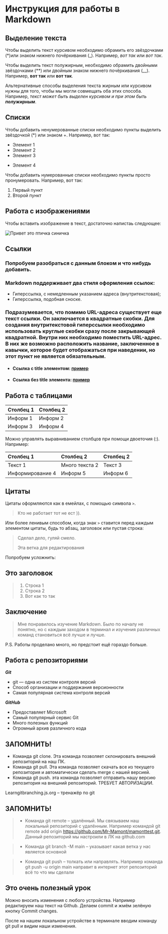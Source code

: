 # Инструкция для работы в Markdown

## Выделение текста

Чтобы выделить текст курсивом необходимо обрамить его звёздочками (*)или знаком нижнего почёркивания (_). Например, *вот так* или _вот так_. 

Чтобы выделить текст полужирным, необходимо обрамить двойными звёздочками (**) или двойным знаком нижнего почёркивания (__). Например, **вот так** или __вот так__.    

Альтернативные способы выделения текста жирным или курсивом  нужны для того, чтобы мы могли совмещать оба этих способа. Например, _текст может быть выделен курсивом и при этом быть **полужирным**_.

## Списки
Чтобы добавить ненумерованные списки необходимо пункты выделить звёздочкой (*) или знаком +. Например, вот так: 
* Элемент 1  
* Элемент 2  
* Элемент 3
+ Элемент 4   

Чтобы добавить нумерованные списки необходимо пункты просто пронумеровать. Например, вот так: 
1. Первый пункт  
2. Второй пункт

## Работа с изображениями

Чтобы вставить изображение в текст, достаточно напистаь следующее:

![Привет это птичка синичка](ptichka.jpg) 

## Ссылки

### Попробуем разобраться с данным блоком и что нибудь добавить.

### Markdown поддерживает два стиля оформления ссылок:
* Гиперссылка, с немедленным указанием адреса (внутритекстовая);
* Гиперссылка, подобная сноске.
### Подразумевается, что помимо URL-адреса существует еще текст ссылки. Он заключается в квадратные скобки. Для создания внутритекстовой гиперссылки необходимо использовать круглые скобки сразу после закрывающей квадратной. Внутри них необходимо поместить URL-адрес. В них же возможно расположить название, заключенное в кавычки, которое будет отображаться при наведении, но этот пункт не является обязательным.

* #### Ссылка с title элементом: [пример](http://example.com/ "Я ссылка")
* #### Ссылка без title элемента: [пример](http://example.com/)

## Работа с таблицами

Столбец 1 | Столбец 2
--------- | ---------
Информ 1  | Информ 2 
Информ 3  | Информ 4 

Можно управлять выравниванием столбцов при помощи двоеточия (:). Например:

Столбец 1 | Столбец 2 | Столбец 2
:-------- | :--------| :--------
Текст 1  | Много текста 2 | Текст 3 
Информирование 4  | Информ 5 | Информ 6

## Цитаты
Цитаты оформляются как в емейлах, с помощью символа `>`.
> Кто не работает тот не ест )).

Или более ленивым способом, когда знак `>` ставится перед каждым элементом цитаты, будь то абзац, заголовок или пустая строка:
> Сделал дело, гуляй смело.
> 
> Эта ветка для редактирования

Попробуем усложнить:
## Это заголовок
> 1. Строка 1
> 2. Строка 2
> 3. Вот как то так

## Заключение
> Мне понравилось изучение Мarkdown. Было по началу не понятно, но с каждым заходом в терминал и изучения различных команд становиться всё лучше и лучше.

P.S. Работы проделано много, но предстоит ещё гораздо больше.

## Работа с репозиториями

_**Git**_

* git — одна из систем контроля версий
* Способ организации и поддержания версионности
* Самая популярная система контроля версий

_**GitHub**_

* Предоставляет Microsoft
* Самый популярный сервис Git
* Много полезных функций
* Огромный архив различного кода

## ЗАПОМНИТЬ!
* Команда git clone.  Эта команда позволяет склонировать внешний репозиторий на наш ПК.
* Команда git pull. Эта команда позволяет скачать все из текущего репозитория и автоматически сделать merge с нашей версией.
* Команда git push. эта команда позволяет отправить нашу версию репозитория на внешний репозиторий. ТРЕБУЕТ АВТОРИЗАЦИИ.

Learngitbranching.js.org – тренажёр по git

## ЗАПОМНИТЬ!

> * Команда git remote – удалённый. Мы связываем наш локальный репозиторий с удалённым. Например командой git remote add origin https://github.com/Mr-Mamont/mamonttest.git. Данный репозиторий мы настроили в ЛК на github.com

> * Команда git branch -M main – указывает какая ветка у нас является основной

> * Команда git push – толкать или направлять. Например команда git push -u origin main направит в интернет этот репозиторий всё то что мы сделали

## Это очень полезный урок

Можно вносить изменения с любого устройства. Например редактируем наш текст на Github. Делаем commit и жмём зелёную кнопку Commit changes.

После на нашем локальном устройстве в терминале вводим команду git pull и видим наши изменения.
